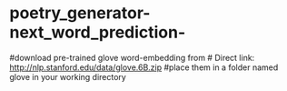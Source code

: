 # poetry_generator-next_word_prediction-

#download pre-trained glove word-embedding from # Direct link: http://nlp.stanford.edu/data/glove.6B.zip
#place them in a folder named glove in your working directory
